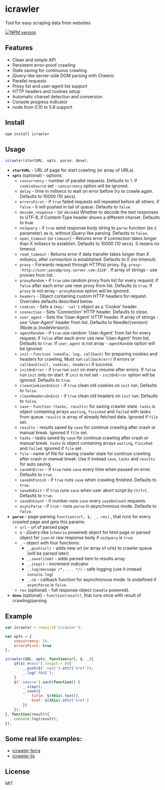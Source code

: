 # icrawler

Tool for easy scraping data from websites

[![NPM version][npm-image]][npm-url]

## Features

- Clean and simple API
- Persistent error-proof crawling
- State saving for continuous crawling
- jQuery-like server-side DOM parsing with Cheerio
- Parallel requests
- Proxy list and user-agent list support
- HTTP headers and cookies setup
- Automatic charset detection and conversion
- Console progress indicator
- node from 0.10 to 5.8 support

## Install

```bash
npm install icrawler
```

## Usage

```js
icrawler(startURL, opts, parse, done);
```

- **`startURL`** - URL of page for start crawling (or array of URLs).
- **`opts`** (optional) - options:
    - `concurrency` - number of parallel requests. Defaults to 1. If `cookieSource` set - `concurrency` option will be ignored.
    - `delay` - time in milisecs to wait on error before try to crawle again. Defaults to 10000 (10 secs).
    - `errorsFirst` - if `true` failed requests will repeated before all others. if `false` - it will pushed in tail of queue. Defaults to `false`.
    - `decode_response` - (or `decode`) Whether to decode the text responses to UTF-8, if Content-Type header shows a different charset. Defaults to true.
    - `noJquery` - if `true` send response body string to `parse` function (as `$` parameter) as is, without jQuery-like parsing. Defaults to `false`.
    - `open_timeout` (or `timeout`) - Returns error if connection takes longer than X milisecs to establish. Defaults to 10000 (10 secs). 0 means no timeout.
    - `read_timeout` - Returns error if data transfer takes longer than X milisecs, after connection is established. Defaults to 0 (no timeout).
    - `proxy` - Forwards request through HTTP(s) proxy. Eg. `proxy: 'http://user:pass@proxy.server.com:3128'`. If array of strings - use proxies from list.
    - `proxyRandom` - if `true` use random proxy from list for every request; if `false` after each error use new proxy from list. Defaults to `true`. If `proxy` is not array - `proxyRandom` option will be ignored.
    - `headers` - Object containing custom HTTP headers for request. Overrides defaults described below.
    - `cookies` - Sets a `{key: 'val'}` object as a 'Cookie' header.
    - `connection` - Sets 'Connection' HTTP header. Defaults to close.
    - `user_agent` - Sets the 'User-Agent' HTTP header. If array of strings - use 'User-Agent' header from list. Defaults to Needle/{version} (Node.js {nodeVersion}).
    - `agentRandom` - if `true` use random 'User-Agent' from list for every request; if `false` after each error use new 'User-Agent' from list. Defaults to `true`. If `user_agent` is not array - `agentRandom` option will be ignored.
    - `init` - `function (needle, log, callback)` for preparing cookies and headers for crawling. Must run `callback(err)` if errors or `callback(null, cookies, headers)` if success.
    - `initOnError` - if `true` run `init` on every resume after errors. If `false` run `init` only on start. If `init` is not set - `initOnError` option will be ignored. Defaults to `true`.
    - `cleanCookiesOnInit` - if `true` clean old cookies on `init` run. Defaults to `false`.
    - `cleanHeadersOnInit` - if `true` clean old headers on `init` run. Defaults to `false`.
    - `save` - `function (tasks, results)` for saving crawler state. `tasks` is object containing arrays `waiting`, `finished` and `failed` with tasks from queue. `results` is array of already fetched data. Ignored if `file` set.
    - `results` - results saved by `save` for continue crawling after crash or manual break. Ignored if `file` set.
    - `tasks` - tasks saved by `save` for continue crawling after crash or manual break. `tasks` is object containing arrays `waiting`, `finished` and `failed`. Ignored if `file` set.
    - `file` - name of file for saving crawler state for continue crawling after crash or manual break. Use it instead `save`, `tasks` and `results` for auto saving.
    - `saveOnError` - if `true` runs `save` every time when paused on error.  Defaults to `true`.
    - `saveOnFinish` - if `true` runs `save` when crawling finished. Defaults to `true`.
    - `saveOnExit` - if `true` runs `save` when user abort script by `Ctrl+C`. Defaults to `true`.
    - `saveOnCount` - if number runs `save` every `saveOnCount` requests.
    - `asyncParse` - if `true` - runs `parse` in asynchronous mode. Defaults to `false`.
- **`parse`** - page-parsing `function(url, $, _, res)` , that runs for every crawled page and gets this params:
    - `url` - url of parsed page
    - `$` - jQuery-like (`cheerio` powered) object for html page or parsed object for `json` or raw response body if `noJquery` is `true`.
    - `_` - object with four functions:
      - `_.push(url)` - adds new url (or array of urls) to crawler queue (will be parsed later)
      - `_.save(item)` - adds parsed item to results array
      - `_.step()` - increment indicator
      - `_.log(message /*, ... */)` - safe logging (use it instead `console.log`)
      - `_.cb` - callback function for asynchronous mode. Is undefined if `asyncParse` is `false`.
    - `res` (optional) - full response object (`needle` powered).
- **`done`** (optional) - `function(result)`, that runs once with result of crawling/parsing

## Example

```js
var icrawler = require('icrawler');

var opts = {
    concurrency: 10,
    errorsFirst: true
};

icrawler(URL, opts, function(url, $, _){
    if($('#next').length > 0){
        _.push($('.next').attr('href'));
        _.log('PAGE');
    }
    $('.news>a').each(function() {
        _.step();
        _.save({
            title: $(this).text(),
            href: $(this).attr('href')
        })
    });
}, function(result){
    console.log(result);
});
```

## Some real life examples:

- [icrawler-ferra](https://gist.github.com/astur/d40bbb5a9b1b622bcb7b)
- [icrawler-lis](https://gist.github.com/astur/1cf671e668adb0a04e5d)

## License

MIT

[npm-url]: https://npmjs.org/package/icrawler
[npm-image]: https://badge.fury.io/js/icrawler.svg